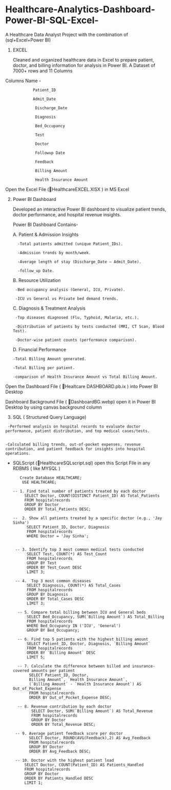 # Healthcare-Analytics-Dashboard-Power-BI-SQL-Excel-
A Healthcare Data Analyst Project with the combination of (sql+Excel+Power BI)


1. EXCEL

    Cleaned and organized healthcare data in Excel to prepare patient, doctor, and billing information for analysis in Power BI.
    A Dataset of 7000+ rows and 11 Columns

  Columns Name -

                Patient_ID

                Admit_Date

                 Discharge_Date

                 Diagnosis

                 Bed_Occupancy	

                 Test

                 Doctor

                 Followup Date

                 Feedback

                 Billing Amount

                 Health Insurance Amount


  Open the Excel File (📄HealthcareEXCEL.XlSX ) in MS Excel 
  

  

 
 2. Power BI Dashboard

      Developed an interactive Power BI dashboard to visualize patient trends, doctor performance, and hospital revenue             insights.
   
      Power BI Dashboard Contains-
   
   
       A. Patient & Admission Insights

          -Total patients admitted (unique Patient_IDs).

          -Admission trends by month/week.

          -Average length of stay (Discharge_Date – Admit_Date).

          -follow_up Date.
   
      
      B. Resource Utilization

         -Bed occupancy analysis (General, ICU, Private).

         -ICU vs General vs Private bed demand trends.
   
       
      C. Diagnosis & Treatment Analysis

         -Top diseases diagnosed (Flu, Typhoid, Malaria, etc.).

         -Distribution of patients by tests conducted (MRI, CT Scan, Blood Test).

         -Doctor-wise patient counts (performance comparison).
   

      D. Financial Performance

        -Total Billing Amount generated.

        -Total Billing per patient.

        -comparison of Health Insurance Amount vs Total Billing Amount.
   

Open the Dashboard File ( 📄Healtcare DASHBOARD.pb.ix ) into Power BI Desktop 


Dashboard Background File ( 📄DashboardBG.webp) open it in Power BI Desktop by using canvas background column




  
   3. SQL ( Structured Query Language)

     -Performed analysis on hospital records to evaluate doctor performance, patient distribution, and top medical cases/tests.
 
 
    -Calculated billing trends, out-of-pocket expenses, revenue contribution, and patient feedback for insights into hospital operations.
 

   - SQLScript (📄HealthcareSQLscript.sql) open this Script File in any RDBMS ( like MYSQL )

     




            Create Database HEALTHCARE;
             USE HEALTHCARE;
        
         -- 1. Find total number of patients treated by each doctor
              SELECT Doctor, COUNT(DISTINCT Patient_ID) AS Total_Patients
              FROM hospitalrecords
              GROUP BY Doctor
              ORDER BY Total_Patients DESC;

         --  2. Show all patients treated by a specific doctor (e.g., 'Jay Sinha')
               SELECT Patient_ID, Doctor, Diagnosis
               FROM hospitalrecords
               WHERE Doctor = 'Jay Sinha';

    
          -- 3. Identify top 3 most common medical tests conducted
               SELECT Test, COUNT(*) AS Test_Count
               FROM hospitalrecords
               GROUP BY Test
               ORDER BY Test_Count DESC
               LIMIT 3;

          -- 4.  Top 3 most common diseases
               SELECT Diagnosis, COUNT(*) AS Total_Cases
               FROM hospitalrecords
               GROUP BY Diagnosis
               ORDER BY Total_Cases DESC
               LIMIT 3;

           -- 5. Compare total billing between ICU and General beds
               SELECT Bed_Occupancy, SUM(`Billing Amount`) AS Total_Billing
               FROM hospitalrecords
               WHERE Bed_Occupancy IN ('ICU', 'General')
               GROUP BY Bed_Occupancy;

           -- 6. Find top 5 patients with the highest billing amount
               SELECT Patient_ID, Doctor, Diagnosis, `Billing Amount`
               FROM hospitalrecords
               ORDER BY `Billing Amount` DESC
               LIMIT 5;

           -- 7. Calculate the difference between billed and insurance-covered amounts per patient
                SELECT Patient_ID, Doctor, 
                Billing Amount`, `Health Insurance Amount`,
                (`Billing Amount` - `Health Insurance Amount`) AS Out_of_Pocket_Expense
                FROM hospitalrecords
                ORDER BY Out_of_Pocket_Expense DESC;

           -- 8. Revenue contribution by each doctor
                 SELECT Doctor, SUM(`Billing Amount`) AS Total_Revenue
                 FROM hospitalrecords
                 GROUP BY Doctor
                 ORDER BY Total_Revenue DESC;

          -- 9. Average patient feedback score per doctor
                SELECT Doctor, ROUND(AVG(Feedback),2) AS Avg_Feedback
                FROM hospitalrecords
                GROUP BY Doctor
                ORDER BY Avg_Feedback DESC;

          -- 10. Doctor with the highest patient load
              SELECT Doctor, COUNT(Patient_ID) AS Patients_Handled
              FROM hospitalrecords
              GROUP BY Doctor
              ORDER BY Patients_Handled DESC
              LIMIT 1;
      

      
     
     
    


